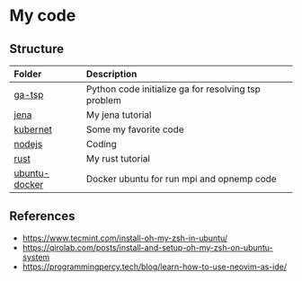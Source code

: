 <h1>My code</h1>

## Structure

| Folder                            | Description                                         |
| :-------------------------------- | :-------------------------------------------------- |
| [ga-tsp](./ga-tsp/)               | Python code initialize ga for resolving tsp problem |
| [jena](./jena/)                   | My jena tutorial                                    |
| [kubernet](./kubernet/)           | Some my favorite code                               |
| [nodejs](./nodejs/)               | Coding                                              |
| [rust](./rust/)                   | My rust tutorial                                    |
| [ubuntu-docker](./ubuntu-dcoker/) | Docker ubuntu for run mpi and opnemp code           |

## References

-   https://www.tecmint.com/install-oh-my-zsh-in-ubuntu/
-   https://qirolab.com/posts/install-and-setup-oh-my-zsh-on-ubuntu-system
-   https://programmingpercy.tech/blog/learn-how-to-use-neovim-as-ide/
